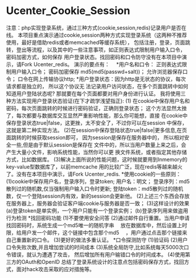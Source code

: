 # Ucenter_Cookie_Session
注意：php实现登录系统，通过三种方式(cookie,session,redis)记录用户是否在线。 
本项目重点演示通过cookie,session两种方式实现登录系统（这两种不推荐使用，最好是借助redis或者memcached等缓存系统）， 
包括注册，登录，页面跳转，登出等流程，以及其中的一些注意事项，如正则表达式限制用户输入口令， 密码加密方式，如何保存
用户登录状态。找回密码和口令防守没有在本项目中演示，请Fork Ucenter_redis。 
演示的要点有： 
　*用户名和口令： 
			正则表达式限制用户输入口令； 
			密码加密保存 md5(md5(passwd+salt))； 
			允许浏览器保存口令； 
			口令在网上传输协议http; 
	*用户登录状态：因为http是无状态的协议，每次请求都是独立的， 所以这个协议无 
			法记录用户访问状态，在多个页面跳转中如何知道用户登陆状态呢? 
			那就要在每个页面都要对用户身份进行认证。 
			我将使用三种方法实现用户登录状态验证(在下才疏学浅望指正): 
			(1) 在cookie中保存用户名和密码，每次页面跳转的时候进行密码验证，正确则登录状态； 
			   这个方法显然太挫了，每次都要与数据库交互显然严重影响性能，那么你可能想，直接 
			   在cookie中保存登录状态true|false，这更挫，太不安全了，不过你可以在session 
			   中保存，这就是第二种实现方法。 
			(2)在session中保存登陆状态true|false|更多信息,在页面跳转的时候获取session即可， 
			   因为session是保存在服务器中的， 所以相对安全一些,但是由于默认session是保存在 
			   文件中的，所以当用户数量上来之后，会产生大量小文件，影响系统性能，当然你可以更 
			   换文件系统，或者指定其他存储方式，比如数据库。 
			(3)解决上面所说的性能问题，这时候就要用到Inmemory的key-value型数据库了，以前memcache 
				用的比较广泛，现在redis等越来越火了。没有在本项目中演示，请Fork Ucenter_redis. 
	*使用cookie的一些原则： 
		(1)cookie中保存用户名，登录序列，登录token; 
				用户名：明文； 
				登录序列：md5散列过的随机数,仅当强制用户输入口令时更新; 
				登陆token：md5散列过的随机数，仅一个登陆session内有效，新的session会更新他。 
		(2)上述三个东西会存放在服务器上，服务器会验证客户端cookie与服务器是否一致； 
		(3)这样设计的效果 
				(a)登录token是单实例，一个用户只能有一个登录实例； 
				(b)登录序列用来做盗用行为检测 
	*找回密码功能 
		(1)不要使用安全问答 
		(2)通过邮件自行重置。当用户申请找回密码时，系统生成一个md5唯一的随机字串 
		　放在数据库中，然后设置上时限，给用户发一个邮件，这个链接中包含那个md5 
		　，用户通过点击那个链接来自己重置新的口令。 
		(3)更好的做法多重认证。 
  *口令探测防守 
		(1)验证码 
		(2)用户口令失败次数,并且增加尝试的时间成本 
		(3)系统全局防守,比如系统每天5000次口令错误，就认为遭遇了攻击， 
	  	然后增加所有用户输错口令的时间成本。 
		(4)使用第三方的OAuth和OpenID 
总结了登录系统设计的注意点包括密码保存方式，找回方式，面对hack攻击采取的应对措施等。 

